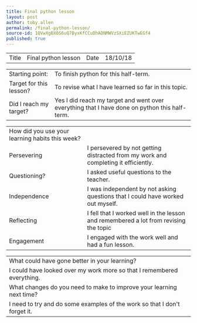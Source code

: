 ```yaml
---
title: Final python lesson
layout: post
author: toby.allen
permalink: /final-python-lesson/
source-id: 1QVwXgBX0S6uQ7ByxKfCCuDhADNMWVzSXiEZUKTwEGf4
published: true
---
```

<table>
  <tr>
    <td>Title</td>
    <td>Final python lesson</td>
    <td>Date</td>
    <td>18/10/18</td>
  </tr>
</table>


<table>
  <tr>
    <td>Starting point:</td>
    <td>To finish python for this half-term.</td>
  </tr>
  <tr>
    <td>Target for this lesson?</td>
    <td>To revise what I have learned so far in this topic.</td>
  </tr>
  <tr>
    <td>Did I reach my target? </td>
    <td>Yes I did reach my target and went over everything that I have done on python this half-term.</td>
  </tr>
</table>


<table>
  <tr>
    <td>How did you use your learning habits this week?</td>
    <td></td>
  </tr>
  <tr>
    <td>Persevering</td>
    <td>I persevered by not getting distracted from my work and completing it efficiently.  </td>
  </tr>
  <tr>
    <td>Questioning?</td>
    <td>I asked useful questions to the teacher.</td>
  </tr>
  <tr>
    <td>Independence</td>
    <td>I was independent by not asking questions that I could have worked out myself.</td>
  </tr>
  <tr>
    <td>Reflecting</td>
    <td>I fell that I worked well in the lesson and remembered a lot from revising the topic</td>
  </tr>
  <tr>
    <td>Engagement</td>
    <td>I engaged with the work well and had a fun lesson.</td>
  </tr>
</table>


<table>
  <tr>
    <td>What could have gone better in your learning?</td>
    <td></td>
  </tr>
  <tr>
    <td>I could have looked over my work more so that I remembered everything.</td>
    <td></td>
  </tr>
  <tr>
    <td>What changes do you need to make to improve your learning next time?</td>
    <td></td>
  </tr>
  <tr>
    <td>I need to try and do some examples of the work so that I don't forget it.</td>
    <td></td>
  </tr>
</table>


